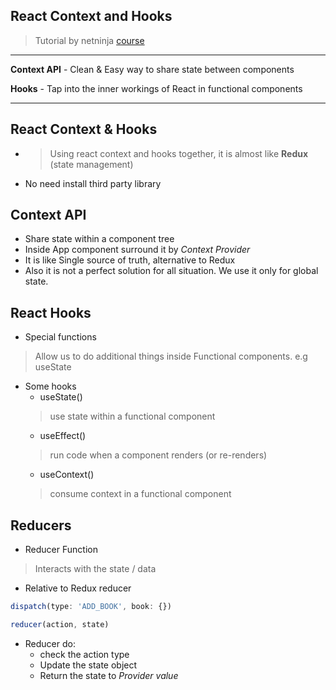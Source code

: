 ## React Context and Hooks
 > Tutorial by netninja [course](https://www.youtube.com/watch?v=6RhOzQciVwI&list=PL4cUxeGkcC9hNokByJilPg5g9m2APUePI)

-----

__Context API__ - Clean & Easy way to share state between components

__Hooks__ - Tap into the inner workings of React in functional components

-----

## React Context & Hooks
 - > Using react context and hooks together, it is almost like __Redux__ (state management)
 - No need install third party library

## Context API
 - Share state within a component tree
 - Inside App component surround it by _Context Provider_
 - It is like Single source of truth, alternative to Redux
 - Also it is not a perfect solution for all situation. We use it only for global state.

## React Hooks
 - Special functions
 > Allow us to do additional things inside Functional components. e.g useState
 - Some hooks
   - useState()
   > use state within a functional component
   - useEffect()
   > run code when a component renders (or re-renders)
   - useContext()
   > consume context in a functional component

## Reducers
 - Reducer Function
 > Interacts with the state / data
 - Relative to Redux reducer
 ```js
 dispatch(type: 'ADD_BOOK', book: {})

 reducer(action, state)
 ```
 - Reducer do:
   - check the action type
   - Update the state object
   - Return the state to _Provider value_
